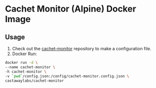 # Cachet Monitor (Alpine) Docker Image

## Usage
1. Check out the [cachet-monitor](https://github.com/castawaylabs/cachet-monitor) repository to make a configuration file.
2. Docker Run:

``` bash
docker run -d \
--name cachet-monitor \
-h cachet-monitor \
-v `pwd`/config.json:/config/cachet-monitor.config.json \
castawaylabs/cachet-monitor
```